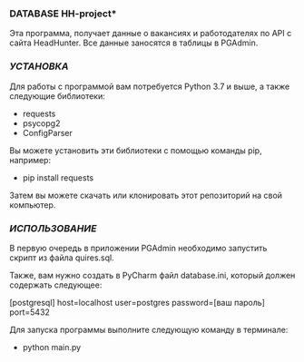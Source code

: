 ### DATABASE HH-project*
Эта программа, получает данные о вакансиях и работодателях по API с сайта HeadHunter.
Все данные заносятся в таблицы в PGAdmin.

### _УСТАНОВКА_
Для работы с программой вам потребуется Python 3.7 и выше, а также следующие библиотеки:
* requests
* psycopg2
* ConfigParser

Вы можете установить эти библиотеки с помощью команды pip, например:

* pip install requests

Затем вы можете скачать или клонировать этот репозиторий на свой компьютер.

### _ИСПОЛЬЗОВАНИЕ_

В первую очередь в приложении PGAdmin необходимо запустить скрипт из файла quires.sql.

Также, вам нужно создать в PyCharm файл database.ini, который должен содержать следующее:

[postgresql]
host=localhost
user=postgres
password=[ваш пароль]
port=5432

Для запуска программы выполните следующую команду в терминале:
* python main.py

